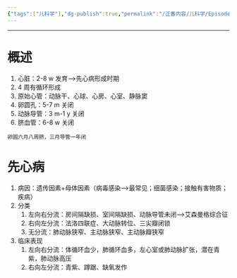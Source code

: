 ```yaml
---
{"tags":["儿科学"],"dg-publish":true,"permalink":"/正番内容/儿科学/Episode 07. 循环系统疾病/儿科循环系统总论/","dgPassFrontmatter":true}
---
```


---
# 概述
1. 心脏：2-8 w 发育-->先心病形成时期
2. 4 周有循环形成
3. 原始心管：动脉干、心球、心房、心室、静脉窦
4. 卵圆孔：5-7 m 关闭
5. 动脉导管：3 m-1 y 关闭
6. 脐血管：6-8 w 关闭
```
卵圆六月八周脐，三月导管一年闭
```
# 先心病
1. 病因：遗传因素+母体因素（病毒感染-->最常见；细菌感染；接触有害物质；疾病）
2. 分类
	1. 左向右分流：房间隔缺损、室间隔缺损、动脉导管未闭-->艾森曼格综合征
	2. 右向左分流：法洛四联症、大动脉转位、三尖瓣闭锁
	3. 无分流：肺动脉狭窄、主动脉狭窄、主动脉瓣狭窄
3. 临床表现
	1. 左向右分流：体循环血少，肺循环血多，左心室或肺动脉扩张，潜在青紫，肺动脉高压
	2. 右向左分流：青紫、蹲踞、缺氧发作